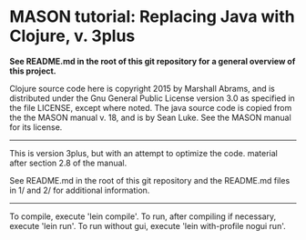 MASON tutorial: Replacing Java with Clojure, v. 3plus
====

**See README.md in the root of this git repository for a general overview
of this project.**

Clojure source code here is copyright 2015 by Marshall Abrams, and is
distributed under the Gnu General Public License version 3.0 as
specified in the file LICENSE, except where noted.  The java source code
is copied from the the MASON manual v. 18, and is by Sean Luke.  See the
MASON manual for its license.

----------

This is version 3plus, but with an attempt to optimize the code.
material after section 2.8 of the manual.

See README.md in the root of this git repository and the README.md files in
1/ and 2/ for additional information.

----------

To compile, execute 'lein compile'.  To run, after compiling if
necessary, execute 'lein run'.  To run without gui, execute 'lein
with-profile nogui run'.
